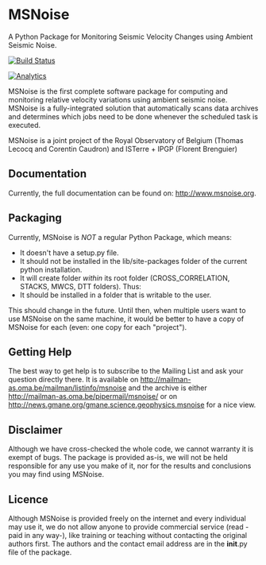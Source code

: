 MSNoise
=======

A Python Package for Monitoring Seismic Velocity Changes using Ambient Seismic Noise.


[![Build Status](https://travis-ci.org/ROBelgium/MSNoise.png)](https://travis-ci.org/ROBelgium/MSNoise)

[![Analytics](https://ga-beacon.appspot.com/UA-55331253-1/MSNoise/readme)](https://github.com/ROBelgium/MSNoise)

MSNoise is the first complete software package for computing and monitoring relative velocity variations using ambient seismic noise. 
MSNoise is a fully-integrated solution that automatically scans data archives and determines which jobs need to be done whenever the scheduled task is executed. 

MSNoise is a joint project of the Royal Observatory of Belgium (Thomas Lecocq and Corentin Caudron) and ISTerre + IPGP (Florent Brenguier)

Documentation
---------------
Currently, the full documentation can be found on: http://www.msnoise.org.


Packaging
----------
Currently, MSNoise is *NOT* a regular Python Package, which means:

* It doesn't have a setup.py file.
* It should not be installed in the lib/site-packages folder of the current python installation.
* It will create folder *within* its root folder (CROSS_CORRELATION, STACKS, MWCS, DTT folders). Thus:
* It should be installed in a folder that is writable to the user.

This should change in the future. Until then, when multiple users want to use MSNoise on the same machine, it would be better to have a copy of MSNoise for each (even: one copy for each "project").



Getting Help
-------------
The best way to get help is to subscribe to the Mailing List and ask your question directly there. It is available on 
http://mailman-as.oma.be/mailman/listinfo/msnoise and the archive is either http://mailman-as.oma.be/pipermail/msnoise/ or 
on http://news.gmane.org/gmane.science.geophysics.msnoise for a nice view.



Disclaimer
----------

Although we have cross-checked the whole code, we cannot warranty it is exempt of bugs. The package is provided as-is, we will not be held responsible for any use you make of it, nor for the results and conclusions you may find using MSNoise.

Licence
----------

Although MSNoise is provided freely on the internet and every individual may use it, we do not allow anyone to provide commercial service (read -paid in any way-), like training or teaching without contacting the original authors first. The authors and the contact email address are in the __init__.py file of the package.